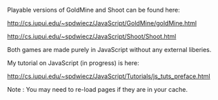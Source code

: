 Playable versions of GoldMine and Shoot can be found here:

http://cs.iupui.edu/~spdwiecz/JavaScript/GoldMine/goldMine.html

http://cs.iupui.edu/~spdwiecz/JavaScript/Shoot/Shoot.html

Both games are made purely in JavaScript without any external liberies.  

My tutorial on JavaScript (in progress) is here: 

http://cs.iupui.edu/~spdwiecz/JavaScript/Tutorials/js_tuts_preface.html

Note : You may need to re-load pages if they are in your cache.
